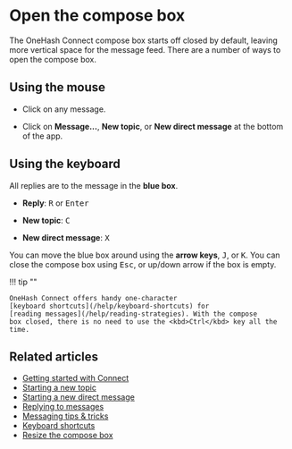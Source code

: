 # Open the compose box

The OneHash Connect compose box starts off closed by default, leaving more vertical
space for the message feed. There are a number of ways to open the compose box.

## Using the mouse

* Click on any message.

* Click on **Message...**, **New topic**, or **New direct message** at the
  bottom of the app.

## Using the keyboard

All replies are to the message in the **blue box**.

* **Reply**: <kbd>R</kbd> or <kbd>Enter</kbd>

* **New topic**: <kbd>C</kbd>

* **New direct message**: <kbd>X</kbd>

You can move the blue box around using the **arrow keys**, <kbd>J</kbd>, or
<kbd>K</kbd>. You can close the compose box using <kbd>Esc</kbd>, or up/down
arrow if the box is empty.

!!! tip ""

    OneHash Connect offers handy one-character
    [keyboard shortcuts](/help/keyboard-shortcuts) for
    [reading messages](/help/reading-strategies). With the compose
    box closed, there is no need to use the <kbd>Ctrl</kbd> key all the time.

## Related articles

* [Getting started with Connect](/help/getting-started-with-connect)
* [Starting a new topic](/help/starting-a-new-topic)
* [Starting a new direct message](/help/starting-a-new-direct-message)
* [Replying to messages](/help/replying-to-messages)
* [Messaging tips & tricks](/help/messaging-tips)
* [Keyboard shortcuts](/help/keyboard-shortcuts)
* [Resize the compose box](/help/resize-the-compose-box)
